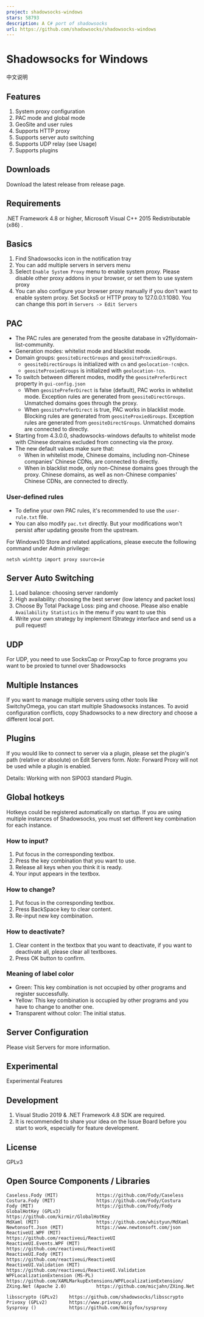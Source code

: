 ```yaml
---
project: shadowsocks-windows
stars: 58793
description: A C# port of shadowsocks
url: https://github.com/shadowsocks/shadowsocks-windows
---
```


Shadowsocks for Windows
=======================

中文说明

Features
--------

1.  System proxy configuration
2.  PAC mode and global mode
3.  GeoSite and user rules
4.  Supports HTTP proxy
5.  Supports server auto switching
6.  Supports UDP relay (see Usage)
7.  Supports plugins

Downloads
---------

Download the latest release from release page.

Requirements
------------

.NET Framework 4.8 or higher, Microsoft Visual C++ 2015 Redistributable (x86) .

Basics
------

1.  Find Shadowsocks icon in the notification tray
2.  You can add multiple servers in servers menu
3.  Select `Enable System Proxy` menu to enable system proxy. Please disable other proxy addons in your browser, or set them to use system proxy
4.  You can also configure your browser proxy manually if you don't want to enable system proxy. Set Socks5 or HTTP proxy to 127.0.0.1:1080. You can change this port in `Servers -> Edit Servers`

PAC
---

-   The PAC rules are generated from the geosite database in v2fly/domain-list-community.
-   Generation modes: whitelist mode and blacklist mode.
-   Domain groups: `geositeDirectGroups` and `geositeProxiedGroups`.
    -   `geositeDirectGroups` is initialized with `cn` and `geolocation-!cn@cn`.
    -   `geositeProxiedGroups` is initialized with `geolocation-!cn`.
-   To switch between different modes, modify the `geositePreferDirect` property in `gui-config.json`
    -   When `geositePreferDirect` is false (default), PAC works in whitelist mode. Exception rules are generated from `geositeDirectGroups`. Unmatched domains goes through the proxy.
    -   When `geositePreferDirect` is true, PAC works in blacklist mode. Blocking rules are generated from `geositeProxiedGroups`. Exception rules are generated from `geositeDirectGroups`. Unmatched domains are connected to directly.
-   Starting from 4.3.0.0, shadowsocks-windows defaults to whitelist mode with Chinese domains excluded from connecting via the proxy.
-   The new default values make sure that:
    -   When in whitelist mode, Chinese domains, including non-Chinese companies' Chinese CDNs, are connected to directly.
    -   When in blacklist mode, only non-Chinese domains goes through the proxy. Chinese domains, as well as non-Chinese companies' Chinese CDNs, are connected to directly.

### User-defined rules

-   To define your own PAC rules, it's recommended to use the `user-rule.txt` file.
-   You can also modify `pac.txt` directly. But your modifications won't persist after updating geosite from the upstream.

For Windows10 Store and related applications, please execute the following command under Admin privilege:

```
netsh winhttp import proxy source=ie
```

Server Auto Switching
---------------------

1.  Load balance: choosing server randomly
2.  High availability: choosing the best server (low latency and packet loss)
3.  Choose By Total Package Loss: ping and choose. Please also enable `Availability Statistics` in the menu if you want to use this
4.  Write your own strategy by implement IStrategy interface and send us a pull request!

UDP
---

For UDP, you need to use SocksCap or ProxyCap to force programs you want to be proxied to tunnel over Shadowsocks

Multiple Instances
------------------

If you want to manage multiple servers using other tools like SwitchyOmega, you can start multiple Shadowsocks instances. To avoid configuration conflicts, copy Shadowsocks to a new directory and choose a different local port.

Plugins
-------

If you would like to connect to server via a plugin, please set the plugin's path (relative or absolute) on Edit Servers form. _Note_: Forward Proxy will not be used while a plugin is enabled.

Details: Working with non SIP003 standard Plugin.

Global hotkeys
--------------

Hotkeys could be registered automatically on startup. If you are using multiple instances of Shadowsocks, you must set different key combination for each instance.

### How to input?

1.  Put focus in the corresponding textbox.
2.  Press the key combination that you want to use.
3.  Release all keys when you think it is ready.
4.  Your input appears in the textbox.

### How to change?

1.  Put focus in the corresponding textbox.
2.  Press BackSpace key to clear content.
3.  Re-input new key combination.

### How to deactivate?

1.  Clear content in the textbox that you want to deactivate, if you want to deactivate all, please clear all textboxes.
2.  Press OK button to confirm.

### Meaning of label color

-   Green: This key combination is not occupied by other programs and register successfully.
-   Yellow: This key combination is occupied by other programs and you have to change to another one.
-   Transparent without color: The initial status.

Server Configuration
--------------------

Please visit Servers for more information.

Experimental
------------

Experimental Features

Development
-----------

1.  Visual Studio 2019 & .NET Framework 4.8 SDK are required.
2.  It is recommended to share your idea on the Issue Board before you start to work, especially for feature development.

License
-------

GPLv3

Open Source Components / Libraries
----------------------------------

```
Caseless.Fody (MIT)              https://github.com/Fody/Caseless
Costura.Fody (MIT)               https://github.com/Fody/Costura
Fody (MIT)                       https://github.com/Fody/Fody
GlobalHotKey (GPLv3)             https://github.com/kirmir/GlobalHotKey
MdXaml (MIT)                     https://github.com/whistyun/MdXaml
Newtonsoft.Json (MIT)            https://www.newtonsoft.com/json
ReactiveUI.WPF (MIT)             https://github.com/reactiveui/ReactiveUI
ReactiveUI.Events.WPF (MIT)      https://github.com/reactiveui/ReactiveUI
ReactiveUI.Fody (MIT)            https://github.com/reactiveui/ReactiveUI
ReactiveUI.Validation (MIT)      https://github.com/reactiveui/ReactiveUI.Validation
WPFLocalizationExtension (MS-PL) https://github.com/XAMLMarkupExtensions/WPFLocalizationExtension/
ZXing.Net (Apache 2.0)           https://github.com/micjahn/ZXing.Net

libsscrypto (GPLv2)    https://github.com/shadowsocks/libsscrypto
Privoxy (GPLv2)        https://www.privoxy.org
Sysproxy ()            https://github.com/Noisyfox/sysproxy
```
